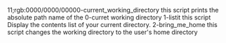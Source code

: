 11;rgb:0000/0000/00000-current_working_directory
this script prints the absolute path name of the 0-curret working directory
1-listit
this script Display the contents list of your current directory.
2-bring_me_home
this script changes the working directory to the user's home directory